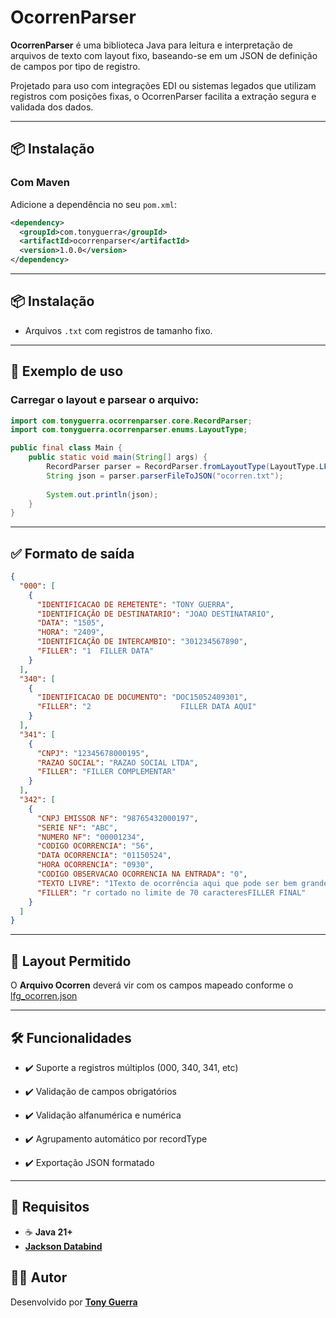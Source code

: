 # OcorrenParser

**OcorrenParser** é uma biblioteca Java para leitura e interpretação de arquivos de texto com layout fixo, baseando-se em um JSON de definição de campos por tipo de registro.

Projetado para uso com integrações EDI ou sistemas legados que utilizam registros com posições fixas, o OcorrenParser facilita a extração segura e validada dos dados.

---

## 📦 Instalação

### Com Maven

Adicione a dependência no seu `pom.xml`:

```xml
<dependency>
  <groupId>com.tonyguerra</groupId>
  <artifactId>ocorrenparser</artifactId>
  <version>1.0.0</version>
</dependency>
```

---

## 📦 Instalação
-   Arquivos `.txt` com registros de tamanho fixo.

---

## 📄 Exemplo de uso
### Carregar o layout e parsear o arquivo:
```java
import com.tonyguerra.ocorrenparser.core.RecordParser;
import com.tonyguerra.ocorrenparser.enums.LayoutType;

public final class Main {
    public static void main(String[] args) {
        RecordParser parser = RecordParser.fromLayoutType(LayoutType.LFG_OCORREN);
        String json = parser.parserFileToJSON("ocorren.txt");
        
        System.out.println(json);
    }
}
```

---

## ✅ Formato de saída
```json
{
  "000": [
    {
      "IDENTIFICACAO DE REMETENTE": "TONY GUERRA",
      "IDENTIFICAÇÃO DE DESTINATARIO": "JOAO DESTINATARIO",
      "DATA": "1505",
      "HORA": "2409",
      "IDENTIFICAÇÃO DE INTERCAMBIO": "301234567890",
      "FILLER": "1  FILLER DATA"
    }
  ],
  "340": [
    {
      "IDENTIFICACAO DE DOCUMENTO": "DOC15052409301",
      "FILLER": "2                    FILLER DATA AQUI"
    }
  ],
  "341": [
    {
      "CNPJ": "12345678000195",
      "RAZAO SOCIAL": "RAZAO SOCIAL LTDA",
      "FILLER": "FILLER COMPLEMENTAR"
    }
  ],
  "342": [
    {
      "CNPJ EMISSOR NF": "98765432000197",
      "SERIE NF": "ABC",
      "NUMERO NF": "00001234",
      "CODIGO OCORRENCIA": "56",
      "DATA OCORRENCIA": "01150524",
      "HORA OCORRENCIA": "0930",
      "CODIGO OBSERVACAO OCORRENCIA NA ENTRADA": "0",
      "TEXTO LIVRE": "1Texto de ocorrência aqui que pode ser bem grande para teste e deve se",
      "FILLER": "r cortado no limite de 70 caracteresFILLER FINAL"
    }
  ]
}
```

---

## 📑 Layout Permitido
O **Arquivo Ocorren** deverá vir com os campos mapeado conforme o [lfg_ocorren.json](src/main/resources/layouts/lfg_ocorren.json)

---

## 🛠 Funcionalidades
-   ✔️ Suporte a registros múltiplos (000, 340, 341, etc)

-   ✔️ Validação de campos obrigatórios

-   ✔️ Validação alfanumérica e numérica

-   ✔️ Agrupamento automático por recordType

-   ✔️ Exportação JSON formatado

---

## 🧪 Requisitos
-   ☕ **Java 21+**
-   **[Jackson Databind](https://github.com/FasterXML/jackson)**

## 👨‍💻 Autor
Desenvolvido por **[Tony Guerra](https://anthonyguerra.com.br)**